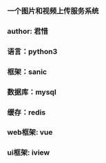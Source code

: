 ### 一个图片和视频上传服务系统
### author: 君惜
### 语言：python3
### 框架：sanic
### 数据库：mysql
### 缓存：redis
### web框架: vue
### ui框架: iview



